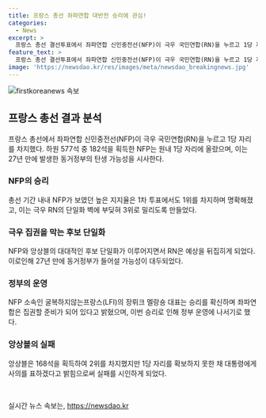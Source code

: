```yaml
---
title: 프랑스 총선 좌파연합 대반전 승리에 관심!
categories:
  - News
excerpt: >
  프랑스 총선 결선투표에서 좌파연합 신민중전선(NFP)이 극우 국민연합(RN)을 누르고 1당 자리를 차지했다. 1차 투표에서 1위를 차지했던 RN은 단일화 벽에 부딪혀 3위로 밀려났고, NFP는 하원 577석 중 182석을 획득하여 원내 1당 자리에 올랐다. 이로써 27년 만에 동거정부가 출범할 것으로 보이며, 극우 집권을 막기 위한 후보 단일화가 성과를 거뒀다. 이에 대표들은 새로운 페이지를 열었다고 강조하고 있으며, 앙상블은 1당 지위를 확보하지 못해 책임을 지겠다 밝혔다.
feature_text: >
  프랑스 총선 결선투표에서 좌파연합 신민중전선(NFP)이 극우 국민연합(RN)을 누르고 1당 자리를 차지했다. 1차 투표에서 1위를 차지했던 RN은 단일화 벽에 부딪혀 3위로 밀려났고, NFP는 하원 577석 중 182석을 획득하여 원내 1당 자리에 올랐다. 이로써 27년 만에 동거정부가 출범할 것으로 보이며, 극우 집권을 막기 위한 후보 단일화가 성과를 거뒀다. 이에 대표들은 새로운 페이지를 열었다고 강조하고 있으며, 앙상블은 1당 지위를 확보하지 못해 책임을 지겠다 밝혔다.
image: 'https://newsdao.kr/res/images/meta/newsdao_breakingnews.jpg'
---
```


<p><img src="https://newsdao.kr/res/images/meta/newsdao_breakingnews.jpg" alt="firstkoreanews 속보" /></p>

<h2 data-ke-size="size26">프랑스 총선 결과 분석</h2>

<p data-ke-size="size16">프랑스 총선에서 좌파연합 신민중전선(NFP)이 극우 국민연합(RN)을 누르고 1당 자리를 차지했다. 하원 577석 중 182석을 획득한 NFP는 원내 1당 자리에 올랐으며, 이는 27년 만에 발생한 동거정부의 탄생 가능성을 시사한다.</p>

<h3 data-ke-size="size22">NFP의 승리</h3>

<p data-ke-size="size16">총선 기간 내내 NFP가 보였던 높은 지지율은 1차 투표에서도 1위를 차지하며 명확해졌고, 이는 극우 RN의 단일화 벽에 부딪혀 3위로 밀리도록 만들었다.</p>

<h3 data-ke-size="size22">극우 집권을 막는 후보 단일화</h3>

<p data-ke-size="size16">NFP와 앙상블의 대대적인 후보 단일화가 이루어지면서 RN은 예상을 뒤집히게 되었다. 이로인해 27년 만에 동거정부가 들어설 가능성이 대두되었다.</p>

<h3 data-ke-size="size22">정부의 운영</h3>

<p data-ke-size="size16">NFP 소속인 굴복하지않는프랑스(LFI)의 장뤼크 멜랑숑 대표는 승리를 확신하며 좌파연합은 집권할 준비가 되어 있다고 밝혔으며, 이번 승리로 인해 정부 운영에 나서기로 했다.</p>

<h3 data-ke-size="size22">앙상블의 실패</h3>

<p data-ke-size="size16">앙상블은 168석을 획득하여 2위를 차지했지만 1당 자리를 확보하지 못한 채 대통령에게 사의를 표하겠다고 밝힘으로써 실패를 시인하게 되었다.</p>

<p data-ke-size="size16">&nbsp;</p>
실시간 뉴스 속보는, <a href="https://newsdao.kr" rel="dofollow">https://newsdao.kr</a>


